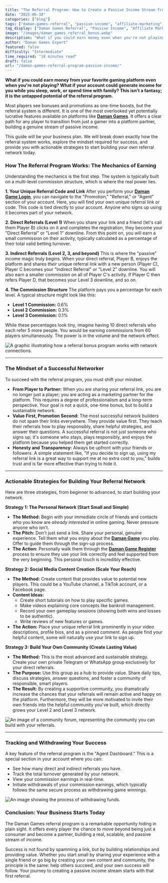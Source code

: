 ```yaml
---
title: "The Referral Program: How to Create a Passive Income Stream from Daman Games"
date: "2025-06-18"
categories: ["blog"]
tags: ["daman-games-referral", "passive-income", "affiliate-marketing", "make-money-online", "daman-strategy"]
tag_display: ["Daman Games Referral", "Passive Income", "Affiliate Marketing", "Make Money Online", "Daman Strategy"]
image: "/images/daman_games_referral_bonus.webp"
description: "What if you could earn money even when you're not playing? This guide is your business plan for leveraging the referral program to build a true passive income stream."
author: "Daman Games Expert"
featured: false
difficulty: "Intermediate"
time_required: "18 minutes read"
draft: false
url: "/daman-games-referral-program-passive-income/"
---
```


**What if you could earn money from your favorite gaming platform even when you're not playing? What if your account could generate income for you while you sleep, work, or spend time with family? This isn't a fantasy; it is the untapped potential of the referral program.**

Most players see bonuses and promotions as one-time boosts, but the referral system is different. It is one of the most overlooked yet potentially lucrative features available on platforms like **[Daman Games](https://daman-game.world "Daman Games")**. It offers a clear path for any player to transition from just a gamer into a platform partner, building a genuine stream of passive income.

This guide will be your business plan. We will break down exactly how the referral system works, explore the mindset required for success, and provide you with actionable strategies to start building your own referral network today.

### **How The Referral Program Works: The Mechanics of Earning**

Understanding the mechanics is the first step. The system is typically built on a multi-level commission structure, which is where the real power lies.

**1. Your Unique Referral Code and Link**
After you perform your **[Daman Game Login](https://daman-game.world "Daman Game Login")**, you can navigate to the "Promotion," "Referral," or "Agent" section of your account. Here, you will find your own unique referral link or code. This code is tied directly to your account. Anyone who signs up using it becomes part of your network.

**2. Direct Referrals (Level 1)**
When you share your link and a friend (let's call them Player B) clicks on it and completes the registration, they become your "Direct Referral" or "Level 1" downline. From this point on, you will earn a small commission on their activity, typically calculated as a percentage of their total valid betting turnover.

**3. Indirect Referrals (Level 2, 3, and beyond)**
This is where the "passive" income magic truly begins. When your direct referral, Player B, enjoys the platform and shares *their* unique referral link with a new person (Player C), Player C becomes your "Indirect Referral" or "Level 2" downline. You will also earn a smaller commission on all of Player C's activity. If Player C then refers Player D, that becomes your Level 3 downline, and so on.

**4. The Commission Structure**
The platform pays you a percentage for each level. A typical structure might look like this:
* **Level 1 Commission:** 0.6%
* **Level 2 Commission:** 0.3%
* **Level 3 Commission:** 0.1%

While these percentages look tiny, imagine having 10 direct referrals who each refer 5 more people. You would be earning commissions from 60 players simultaneously. The power is in the volume and the network effect.

![A graphic illustrating how a referral bonus program works with network connections.](/images/daman_games_referral_bonus.webp)

---

### **The Mindset of a Successful Networker**

To succeed with the referral program, you must shift your mindset.

* **From Player to Partner:** When you are sharing your referral link, you are no longer just a player; you are acting as a marketing partner for the platform. This requires a degree of professionalism and a long-term perspective. Your goal is not a quick, one-time bonus, but to build a sustainable network.
* **Value First, Promotion Second:** The most successful network builders do not spam their links everywhere. They provide value first. They teach their referrals how to play responsibly, share helpful strategies, and answer their questions. A successful referral is not just someone who signs up; it's someone who stays, plays responsibly, and enjoys the platform because you helped them get started correctly.
* **Honesty and Transparency:** Always be upfront with your friends or followers. A simple statement like, "If you decide to sign up, using my referral link is a great way to support me at no extra cost to you," builds trust and is far more effective than trying to hide it.

---

### **Actionable Strategies for Building Your Referral Network**

Here are three strategies, from beginner to advanced, to start building your network.

**Strategy 1: The Personal Network (Start Small and Simple)**
* **The Method:** Begin with your immediate circle of friends and contacts who you know are *already interested* in online gaming. Never pressure anyone who isn't.
* **The Pitch:** Don't just send a link. Share your personal, genuine experience. Tell them what you enjoy about the **[Daman Game](https://daman-game.world "Daman Game")** you play. Offer to guide them through the sign-up process.
* **The Action:** Personally walk them through the **[Daman Game Register](https://daman-game.world "Daman Game Register")** process to ensure they use your link correctly and feel supported from the very beginning. This personal touch is incredibly effective.

**Strategy 2: Social Media Content Creation (Scale Your Reach)**
* **The Method:** Create content that provides value to potential new players. This could be a YouTube channel, a TikTok account, or a Facebook page.
* **Content Ideas:**
    * Create short tutorials on how to play specific games.
    * Make videos explaining core concepts like bankroll management.
    * Record your own gameplay sessions (showing both wins and losses to be authentic).
    * Write reviews of new features or games.
* **The Action:** Place your unique referral link prominently in your video descriptions, profile bios, and as a pinned comment. As people find your helpful content, some will naturally use your link to sign up.

**Strategy 3: Build Your Own Community (Create Lasting Value)**
* **The Method:** This is the most advanced and sustainable strategy. Create your own private Telegram or WhatsApp group exclusively for your direct referrals.
* **The Purpose:** Use this group as a hub to provide value. Share daily tips, discuss strategies, answer questions, and foster a community of responsible, smart players.
* **The Result:** By creating a supportive community, you dramatically increase the chances that your referrals will remain active and happy on the platform. Furthermore, they will be more motivated to invite their own friends into the helpful community you've built, which directly grows your Level 2 and Level 3 network.

![An image of a community forum, representing the community you can build with your referrals.](/images/daman_games_community_forum.webp)

---

### **Tracking and Withdrawing Your Success**

A key feature of the referral program is the "Agent Dashboard." This is a special section in your account where you can:
* See how many direct and indirect referrals you have.
* Track the total turnover generated by your network.
* View your commission earnings in real-time.
* Initiate withdrawals of your commission earnings, which typically follows the same secure process as withdrawing game winnings.

![An image showing the process of withdrawing funds.](/images/daman_games_withdrawal_process.webp)

### **Conclusion: Your Business Starts Today**

The Daman Games referral program is a remarkable opportunity hiding in plain sight. It offers every player the chance to move beyond being just a consumer and become a partner, building a real, scalable, and passive stream of income.

Success is not found by spamming a link, but by building relationships and providing value. Whether you start small by sharing your experience with a single friend or go big by creating your own content and community, the principle is the same: help others succeed, and your own success will follow. Your journey to creating a passive income stream starts with that first referral.